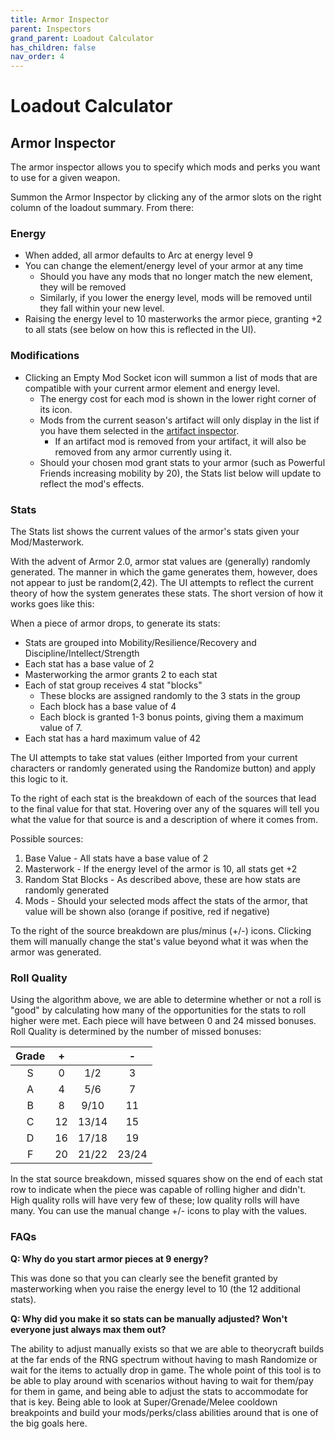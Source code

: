 ```yaml
---
title: Armor Inspector
parent: Inspectors
grand_parent: Loadout Calculator
has_children: false
nav_order: 4
---
```


# Loadout Calculator

## Armor Inspector

The armor inspector allows you to specify which mods and perks you want to use for a given weapon. 

Summon the Armor Inspector by clicking any of the armor slots on the right column of the loadout summary. From there:

### Energy

* When added, all armor defaults to Arc at energy level 9
* You can change the element/energy level of your armor at any time
	* Should you have any mods that no longer match the new element, they will be removed
	* Similarly, if you lower the energy level, mods will be removed until they fall within your new level.
* Raising the energy level to 10 masterworks the armor piece, granting +2 to all stats (see below on how this is reflected in the UI).


### Modifications

* Clicking an Empty Mod Socket icon will summon a list of mods that are compatible with your current armor element and energy level.
	* The energy cost for each mod is shown in the lower right corner of its icon.
	* Mods from the current season's artifact will only display in the list if you have them selected in the [artifact inspector](./artifact-inspector.html).
		* If an artifact mod is removed from your artifact, it will also be removed from any armor currently using it.
	* Should your chosen mod grant stats to your armor (such as Powerful Friends increasing mobility by 20), the Stats list below will update to reflect the mod's effects.

### Stats

The Stats list shows the current values of the armor's stats given your Mod/Masterwork. 

With the advent of Armor 2.0, armor stat values are (generally) randomly generated. The manner in which the game generates them, however, does not appear to just be random(2,42). The UI attempts to reflect the current theory of how the system generates these stats. The short version of how it works goes like this:

When a piece of armor drops, to generate its stats:

* Stats are grouped into Mobility/Resilience/Recovery and Discipline/Intellect/Strength
* Each stat has a base value of 2
* Masterworking the armor grants 2 to each stat
* Each of stat group receives 4 stat "blocks"
	* These blocks are assigned randomly to the 3 stats in the group
	* Each block has a base value of 4
	* Each block is granted 1-3 bonus points, giving them a maximum value of 7.
* Each stat has a hard maximum value of 42

The UI attempts to take stat values (either Imported from your current characters or randomly generated using the Randomize button) and apply this logic to it. 

To the right of each stat is the breakdown of each of the sources that lead to the final value for that stat. Hovering over any of the squares will tell you what the value for that source is and a description of where it comes from.

Possible sources:

1. Base Value - All stats have a base value of 2
2. Masterwork - If the energy level of the armor is 10, all stats get +2
3. Random Stat Blocks - As described above, these are how stats are randomly generated
4. Mods - Should your selected mods affect the stats of the armor, that value will be shown also (orange if positive, red if negative)

To the right of the source breakdown are plus/minus (+/-) icons. Clicking them will manually change the stat's value beyond what it was when the armor was generated.

### Roll Quality

Using the algorithm above, we are able to determine whether or not a roll is "good" by calculating how many of the opportunities for the stats to roll higher were met. Each piece will have between 0 and 24 missed bonuses. Roll Quality is determined by the number of missed bonuses:

| Grade | + |   | - |
|:-:|:-:|:-:|:-:|
| S | 0 | 1/2 | 3 |
| A | 4  | 5/6  | 7  |
| B | 8  | 9/10  |  11 |
| C | 12 | 13/14 | 15 |
| D | 16 | 17/18 | 19 |
| F | 20 | 21/22 | 23/24 |

In the stat source breakdown, missed squares show on the end of each stat row to indicate when the piece was capable of rolling higher and didn't. High quality rolls will have very few of these; low quality rolls will have many. You can use the manual change +/- icons to play with the values.

### FAQs

**Q: Why do you start armor pieces at 9 energy?**

This was done so that you can clearly see the benefit granted by masterworking when you raise the energy level to 10 (the 12 additional stats).

**Q: Why did you make it so stats can be manually adjusted? Won't everyone just always max them out?**

The ability to adjust manually exists so that we are able to theorycraft builds at the far ends of the RNG spectrum without having to mash Randomize or wait for the items to actually drop in game. The whole point of this tool is to be able to play around with scenarios without having to wait for them/pay for them in game, and being able to adjust the stats to accommodate for that is key. Being able to look at Super/Grenade/Melee cooldown breakpoints and build your mods/perks/class abilities around that is one of the big goals here.